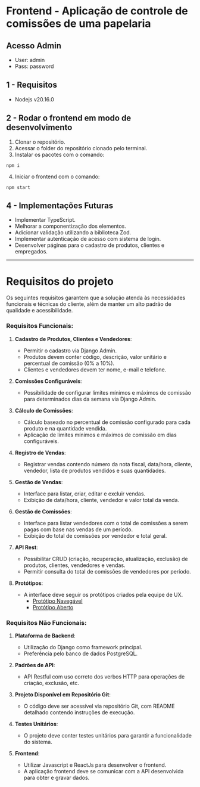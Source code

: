 # Frontend - Aplicação de controle de comissões de uma papelaria

## Acesso Admin
* User: admin
* Pass: password

## 1 - Requisitos
- Nodejs v20.16.0

## 2 - Rodar o frontend em modo de desenvolvimento

1. Clonar o repositório.
2. Acessar o folder do repositório clonado pelo terminal.
3. Instalar os pacotes com o comando:

```
npm i
```

4. Iniciar o frontend com o comando:

```
npm start
```

## 4 - Implementações Futuras

- Implementar TypeScript.
- Melhorar a componentização dos elementos.
- Adicionar validação utilizando a biblioteca Zod.
- Implementar autenticação de acesso com sistema de login.
- Desenvolver páginas para o cadastro de produtos, clientes e empregados.

---

# Requisitos do projeto

Os seguintes requisitos garantem que a solução atenda às necessidades funcionais e técnicas do cliente, além de manter um alto padrão de qualidade e acessibilidade.

### **Requisitos Funcionais**:
1. **Cadastro de Produtos, Clientes e Vendedores**:
   - Permitir o cadastro via Django Admin.
   - Produtos devem conter código, descrição, valor unitário e percentual de comissão (0% a 10%).
   - Clientes e vendedores devem ter nome, e-mail e telefone.

2. **Comissões Configuráveis**:
   - Possibilidade de configurar limites mínimos e máximos de comissão para determinados dias da semana via Django Admin.

3. **Cálculo de Comissões**:
   - Cálculo baseado no percentual de comissão configurado para cada produto e na quantidade vendida.
   - Aplicação de limites mínimos e máximos de comissão em dias configuráveis.

4. **Registro de Vendas**:
   - Registrar vendas contendo número da nota fiscal, data/hora, cliente, vendedor, lista de produtos vendidos e suas quantidades.

5. **Gestão de Vendas**:
   - Interface para listar, criar, editar e excluir vendas.
   - Exibição de data/hora, cliente, vendedor e valor total da venda.

6. **Gestão de Comissões**:
   - Interface para listar vendedores com o total de comissões a serem pagas com base nas vendas de um período.
   - Exibição do total de comissões por vendedor e total geral.

7. **API Rest**:
   - Possibilitar CRUD (criação, recuperação, atualização, exclusão) de produtos, clientes, vendedores e vendas.
   - Permitir consulta do total de comissões de vendedores por período.

8. **Protótipos**:
   - A interface deve seguir os protótipos criados pela equipe de UX.
     - [Protótipo Navegável](https://www.figma.com/proto/LrQFIRtrRJq1GVzofm07qU/Teste-Python-DEV?page-id=69%3A5896&node-id=830%3A2&viewport=1335%2C779%2C0.5&scaling=min-zoom&starting-point-node-id=830%3A124)
     - [Protótipo Aberto](https://www.figma.com/file/LrQFIRtrRJq1GVzofm07qU/Teste-Python-DEV?node-id=69%3A5896)

### **Requisitos Não Funcionais**:
1. **Plataforma de Backend**:
   - Utilização do Django como framework principal.
   - Preferência pelo banco de dados PostgreSQL.

2. **Padrões de API**:
   - API Restful com uso correto dos verbos HTTP para operações de criação, exclusão, etc.

3. **Projeto Disponível em Repositório Git**:
   - O código deve ser acessível via repositório Git, com README detalhado contendo instruções de execução.

4. **Testes Unitários**:
   - O projeto deve conter testes unitários para garantir a funcionalidade do sistema.

5. **Frontend**:
   - Utilizar Javascript e ReactJs para desenvolver o frontend.
   - A aplicação frontend deve se comunicar com a API desenvolvida para obter e gravar dados.
